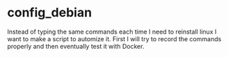 # config_debian
Instead of typing the same commands each time I need to reinstall linux I want to make a script to automize it. First I will try to record the commands properly and then eventually test it with Docker.
